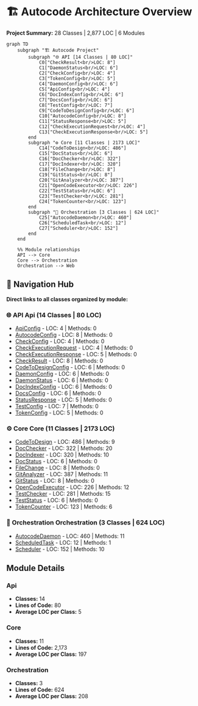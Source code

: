 # 🏗️ Autocode Architecture Overview

**Project Summary:** 28 Classes | 2,877 LOC | 6 Modules

```mermaid
graph TD
    subgraph "🏗️ Autocode Project"
        subgraph "🌐 API [14 Classes | 80 LOC]"
            C0["CheckResult<br/>LOC: 8"]
            C1["DaemonStatus<br/>LOC: 6"]
            C2["CheckConfig<br/>LOC: 4"]
            C3["TokenConfig<br/>LOC: 5"]
            C4["DaemonConfig<br/>LOC: 6"]
            C5["ApiConfig<br/>LOC: 4"]
            C6["DocIndexConfig<br/>LOC: 6"]
            C7["DocsConfig<br/>LOC: 6"]
            C8["TestConfig<br/>LOC: 7"]
            C9["CodeToDesignConfig<br/>LOC: 6"]
            C10["AutocodeConfig<br/>LOC: 8"]
            C11["StatusResponse<br/>LOC: 5"]
            C12["CheckExecutionRequest<br/>LOC: 4"]
            C13["CheckExecutionResponse<br/>LOC: 5"]
        end
        subgraph "⚙️ Core [11 Classes | 2173 LOC]"
            C14["CodeToDesign<br/>LOC: 486"]
            C15["DocStatus<br/>LOC: 6"]
            C16["DocChecker<br/>LOC: 322"]
            C17["DocIndexer<br/>LOC: 320"]
            C18["FileChange<br/>LOC: 8"]
            C19["GitStatus<br/>LOC: 8"]
            C20["GitAnalyzer<br/>LOC: 387"]
            C21["OpenCodeExecutor<br/>LOC: 226"]
            C22["TestStatus<br/>LOC: 6"]
            C23["TestChecker<br/>LOC: 281"]
            C24["TokenCounter<br/>LOC: 123"]
        end
        subgraph "🔄 Orchestration [3 Classes | 624 LOC]"
            C25["AutocodeDaemon<br/>LOC: 460"]
            C26["ScheduledTask<br/>LOC: 12"]
            C27["Scheduler<br/>LOC: 152"]
        end
    end

    %% Module relationships
    API --> Core
    Core --> Orchestration
    Orchestration --> Web

```

## 🧭 Navigation Hub

**Direct links to all classes organized by module:**

### 🌐 API Api (14 Classes | 80 LOC)

- [ApiConfig](autocode/api/models_class.md#apiconfig) - LOC: 4 | Methods: 0
- [AutocodeConfig](autocode/api/models_class.md#autocodeconfig) - LOC: 8 | Methods: 0
- [CheckConfig](autocode/api/models_class.md#checkconfig) - LOC: 4 | Methods: 0
- [CheckExecutionRequest](autocode/api/models_class.md#checkexecutionrequest) - LOC: 4 | Methods: 0
- [CheckExecutionResponse](autocode/api/models_class.md#checkexecutionresponse) - LOC: 5 | Methods: 0
- [CheckResult](autocode/api/models_class.md#checkresult) - LOC: 8 | Methods: 0
- [CodeToDesignConfig](autocode/api/models_class.md#codetodesignconfig) - LOC: 6 | Methods: 0
- [DaemonConfig](autocode/api/models_class.md#daemonconfig) - LOC: 6 | Methods: 0
- [DaemonStatus](autocode/api/models_class.md#daemonstatus) - LOC: 6 | Methods: 0
- [DocIndexConfig](autocode/api/models_class.md#docindexconfig) - LOC: 6 | Methods: 0
- [DocsConfig](autocode/api/models_class.md#docsconfig) - LOC: 6 | Methods: 0
- [StatusResponse](autocode/api/models_class.md#statusresponse) - LOC: 5 | Methods: 0
- [TestConfig](autocode/api/models_class.md#testconfig) - LOC: 7 | Methods: 0
- [TokenConfig](autocode/api/models_class.md#tokenconfig) - LOC: 5 | Methods: 0

### ⚙️ Core Core (11 Classes | 2173 LOC)

- [CodeToDesign](autocode/core/code_to_design_class.md#codetodesign) - LOC: 486 | Methods: 9
- [DocChecker](autocode/core/doc_checker_class.md#docchecker) - LOC: 322 | Methods: 20
- [DocIndexer](autocode/core/doc_indexer_class.md#docindexer) - LOC: 320 | Methods: 10
- [DocStatus](autocode/core/doc_checker_class.md#docstatus) - LOC: 6 | Methods: 0
- [FileChange](autocode/core/git_analyzer_class.md#filechange) - LOC: 8 | Methods: 0
- [GitAnalyzer](autocode/core/git_analyzer_class.md#gitanalyzer) - LOC: 387 | Methods: 11
- [GitStatus](autocode/core/git_analyzer_class.md#gitstatus) - LOC: 8 | Methods: 0
- [OpenCodeExecutor](autocode/core/opencode_executor_class.md#opencodeexecutor) - LOC: 226 | Methods: 12
- [TestChecker](autocode/core/test_checker_class.md#testchecker) - LOC: 281 | Methods: 15
- [TestStatus](autocode/core/test_checker_class.md#teststatus) - LOC: 6 | Methods: 0
- [TokenCounter](autocode/core/token_counter_class.md#tokencounter) - LOC: 123 | Methods: 6

### 🔄 Orchestration Orchestration (3 Classes | 624 LOC)

- [AutocodeDaemon](autocode/orchestration/daemon_class.md#autocodedaemon) - LOC: 460 | Methods: 11
- [ScheduledTask](autocode/orchestration/scheduler_class.md#scheduledtask) - LOC: 12 | Methods: 1
- [Scheduler](autocode/orchestration/scheduler_class.md#scheduler) - LOC: 152 | Methods: 10

## Module Details

### Api
- **Classes:** 14
- **Lines of Code:** 80
- **Average LOC per Class:** 5

### Core
- **Classes:** 11
- **Lines of Code:** 2,173
- **Average LOC per Class:** 197

### Orchestration
- **Classes:** 3
- **Lines of Code:** 624
- **Average LOC per Class:** 208

